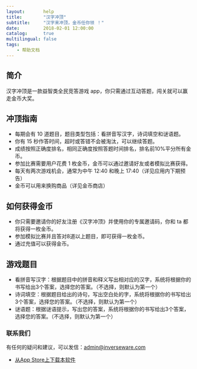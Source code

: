 ```yaml
---
layout:       help
title:        "汉字冲顶"
subtitle:     "汉字来冲顶，金币任你领 ！"
date:         2018-02-01 12:00:00
catalog:      true
multilingual: false
tags:
    - 帮助文档
---
```


## 简介

   汉字冲顶是一款益智类全民竞答游戏 app，你只需通过互动答题，闯关就可以赢走金币大奖。

## 冲顶指南

* 每期会有 10 道题目，题目类型包括：看拼音写汉字，诗词填空和谜语题。
* 你有 15 秒作答时间，超时或答错不会被淘汰，可以继续答题。
* 成绩按照正确度排名，相同正确度按照答题时间排名，排名前10%平分所有金币。
* 参加比赛需要用户花费 1 枚金币，金币可以通过邀请好友或者模拟比赛获得。
* 每天有两次游戏机会，通常为中午 12:40 和晚上 17:40（详见应用内下期预告）
* 金币可以用来换购商品（详见金币商店）

## 如何获得金币

* 你只需要邀请你的好友注册《汉字冲顶》并使用你的专属邀请码，你和 ta 都将获得一枚金币。
* 参加模拟比赛并且答对8道以上题目，即可获得一枚金币。
* 通过充值可以获得金币。

## 游戏题目

* 看拼音写汉字：根据题目中的拼音和释义写出相对应的汉字，系统将根据你的书写给出3个答案，选择您的答案。（不选择，则默认为第一个）
* 诗词填空：根据题目给出的诗句，写出空白处的字，系统将根据你的书写给出3个答案，选择您的答案。（不选择，则默认为第一个）
* 谜语题：根据谜语提示，写出您的答案，系统将根据你的书写给出3个答案，选择您的答案。（不选择，则默认为第一个）

### 联系我们

有任何的疑问和建议，可以发信：admin@inverseware.com

-  [从App Store上下载本软件][1]

[1]: http://itunes.apple.com/us/app/id1228960496